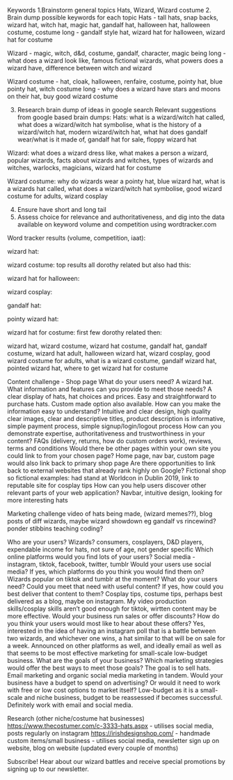 Keywords
1.Brainstorm general topics
Hats, Wizard, Wizard costume
2. Brain dump possible keywords for each topic
Hats - tall hats, snap backs, wizard hat, witch hat, magic hat, gandalf hat, halloween hat, halloween costume, costume
long - gandalf style hat, wizard hat for halloween, wizard hat for costume

Wizard - magic, witch, d&d, costume, gandalf, character, magic being
long - what does a wizard look like, famous fictional wizards, what powers does a wizard have, difference between witch and wizard

Wizard costume - hat, cloak, halloween, renfaire, costume, pointy hat, blue pointy hat, witch costume
long - why does a wizard have stars and moons on their hat, buy good wizard costume

3. Research brain dump of ideas in google search
Relevant suggestions from google based brain dumps:
Hats:
what is a wizard/witch hat called, what does a wizard/witch hat symbolise, what is the history of a wizard/witch hat, modern wizard/witch hat, what hat does gandalf wear/what is it made of, gandalf hat for sale, floppy wizard hat

Wizard:
what does a wizard dress like, what makes a person a wizard, popular wizards, facts about wizards and witches, types of wizards and witches, warlocks, magicians, wizard hat for costume

Wizard costume:
why do wizards wear a pointy hat, blue wizard hat, what is a wizards hat called, what does a wizard/witch hat symbolise, good wizard costume for adults, wizard cosplay

4. Ensure have short and long tail
5. Assess choice for relevance and authoritativeness, and dig into the data available on keyword volume and competition using wordtracker.com

Word tracker results (volume, competition, iaat):

wizard hat:


wizard costume:
top results all dorothy related but also had this:


wizard hat for halloween:


wizard cosplay:


gandalf hat:


pointy wizard hat:


wizard hat for costume:
first few dorothy related then:


wizard hat, wizard costume, wizard hat costume, gandalf hat, gandalf costume, wizard hat adult, halloween wizard hat, wizard cosplay, good wizard costume for adults, what is a wizard costume, gandalf wizard hat, pointed wizard hat, where to get wizard hat for costume

Content challenge - Shop page
What do your users need?
A wizard hat.
What information and features can you provide to meet those needs?
A clear display of hats, hat choices and prices. Easy and straightforward to purchase hats. Custom made option also available.
How can you make the information easy to understand?
Intuitive and clear design, high quality clear images, clear and descriptive titles, product description is informative, simple payment process, simple signup/login/logout process
How can you demonstrate expertise, authoritativeness and trustworthiness in your content?
FAQs (delivery, returns, how do custom orders work), reviews, terms and conditions
Would there be other pages within your own site you could link to from your chosen page?
Home page, nav bar, custom page would also link back to primary shop page
Are there opportunities to link back to external websites that already rank highly on Google?
Fictional shop so fictional examples: had stand at Worldcon in Dublin 2019, link to reputable site for cosplay tips
How can you help users discover other relevant parts of your web application?
Navbar, intuitive design, looking for more interesting hats

Marketing challenge
video of hats being made, (wizard memes??), blog posts of diff wizards, maybe wizard showdown eg gandalf vs rincewind? ponder stibbins teaching coding?

Who are your users?
Wizards? consumers, cosplayers, D&D players, expendable income for hats, not sure of age, not gender specific
Which online platforms would you find lots of your users?
Social media - instagram, tiktok, facebook, twitter, tumblr
Would your users use social media? If yes, which platforms do you think you would find them on?
Wizards popular on tiktok and tumblr at the moment?
What do your users need? Could you meet that need with useful content? If yes, how could you best deliver that content to them?
Cosplay tips, costume tips, perhaps best delivered as a blog, maybe on instagram. My video production skills/cosplay skills aren’t good enough for tiktok, wirtten content may be more effective.
Would your business run sales or offer discounts? How do you think your users would most like to hear about these offers?
Yes, interested in the idea of having an instagram poll that is a battle between two wizards, and whichever one wins, a hat similar to that will be on sale for a week. Announced on other platforms as well, and ideally email as well as that seems to be most effective marketing for small-scale low-budget business. 
What are the goals of your business? Which marketing strategies would offer the best ways to meet those goals?
The goal is to sell hats. Email marketing and organic social media marketing in tandem.
Would your business have a budget to spend on advertising? Or would it need to work with free or low cost options to market itself?
Low-budget as it is a small-scale and niche business, budget to be reassessed if becomes successful. Definitely work with email and social media.

Research (other niche/costume hat businesses)
https://www.thecostumer.com/c-3333-hats.aspx - utilises social media, posts regularly on instagram
https://irishdesignshop.com/ - handmade custom items/small business - utilises social media, newsletter sign up on website, blog on website (updated every couple of months)

Subscribe! Hear about our wizard battles and receive special promotions by signing up to our newsletter.